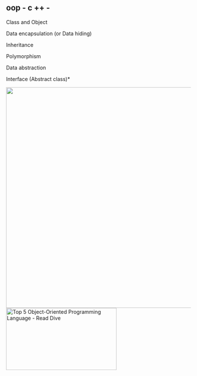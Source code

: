 ## oop - c ++ - #

Class and Object


Data encapsulation (or Data hiding)


Inheritance


Polymorphism


Data abstraction


Interface (Abstract class)*

<img src="https://media.geeksforgeeks.org/wp-content/uploads/OOPs-Concepts.jpg" width="601" height="601" class="aligncenter size-large">

<img data-ils="4" jsaction="rcuQ6b:trigger.M8vzZb;" class="rg_i Q4LuWd" jsname="Q4LuWd" width="301" height="169" alt="Top 5 Object-Oriented Programming Language - Read Dive" src="https://encrypted-tbn0.gstatic.com/images?q=tbn:ANd9GcQTNBSonUWI6ZEtsFWCKgpkUanWYhZvpxMohg&amp;usqp=CAU">
